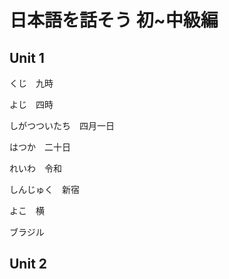 # 日本語を話そう 初~中級編

## Unit 1

くじ　九時

よじ　四時

しがつついたち　四月一日

はつか　二十日

れいわ　令和

しんじゅく　新宿

よこ　横

ブラジル

## Unit 2